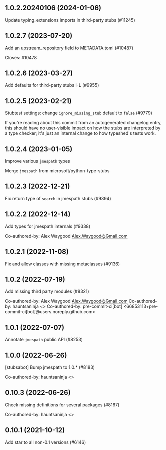 ## 1.0.2.20240106 (2024-01-06)

Update typing_extensions imports in third-party stubs (#11245)

## 1.0.2.7 (2023-07-20)

Add an upstream_repository field to METADATA.toml (#10487)

Closes: #10478

## 1.0.2.6 (2023-03-27)

Add defaults for third-party stubs I-L (#9955)

## 1.0.2.5 (2023-02-21)

Stubtest settings: change `ignore_missing_stub` default to `false` (#9779)

If you're reading about this commit from an autogenerated changelog entry, this should have no user-visible impact on how the stubs are interpreted by a type checker; it's just an internal change to how typeshed's tests work.

## 1.0.2.4 (2023-01-05)

Improve various `jmespath` types

Merge `jmespath` from microsoft/python-type-stubs

## 1.0.2.3 (2022-12-21)

Fix return type of `search` in jmespath stubs (#9394)

## 1.0.2.2 (2022-12-14)

Add types for jmespath internals (#9338)

Co-authored-by: Alex Waygood <Alex.Waygood@Gmail.com>

## 1.0.2.1 (2022-11-08)

Fix and allow classes with missing metaclasses (#9136)

## 1.0.2 (2022-07-19)

Add missing third party modules (#8321)

Co-authored-by: Alex Waygood <Alex.Waygood@Gmail.com>
Co-authored-by: hauntsaninja <>
Co-authored-by: pre-commit-ci[bot] <66853113+pre-commit-ci[bot]@users.noreply.github.com>

## 1.0.1 (2022-07-07)

Annotate `jmespath` public API (#8253)

## 1.0.0 (2022-06-26)

[stubsabot] Bump jmespath to 1.0.* (#8183)

Co-authored-by: hauntsaninja <>

## 0.10.3 (2022-06-26)

Check missing definitions for several packages (#8167)

Co-authored-by: hauntsaninja <>

## 0.10.1 (2021-10-12)

Add star to all non-0.1 versions (#6146)

